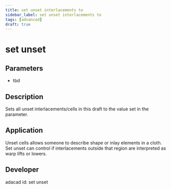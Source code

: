 ```yaml
---
title: set unset interlacements to
sidebar_label: set unset interlacements to
tags: [advanced]
draft: true
---
```

# set unset
<!--![file](./img/set unset.png)-->
## Parameters
- tbd
## Description
Sets all unset interlacements/cells in this draft to the value set in the parameter.
## Application
Unset cells allows someone to describe shape or inlay elements in a cloth. Set unset can control if interlacements outside that region are interpreted as warp lifts or lowers. 
## Developer
adacad id: set unset
